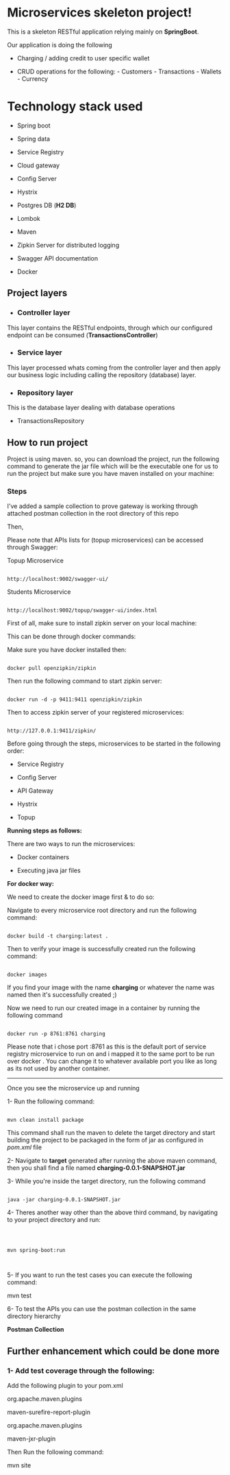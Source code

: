 
  

# Microservices skeleton project!

  

  

This is a skeleton RESTful application relying mainly on **SpringBoot**.

  

Our application is doing the following

  

- Charging / adding credit to user specific wallet

- CRUD operations for the following:
		- Customers
		- Transactions
		- Wallets
		- Currency

  

# Technology stack used

  

  

- Spring boot

- Spring data

- Service Registry

- Cloud gateway

- Config Server

- Hystrix

- Postgres DB (**H2 DB**)

- Lombok

- Maven

- Zipkin Server for distributed logging

- Swagger API documentation

- Docker

  

  

## Project layers

  

  

- ### Controller layer

  

This layer contains the RESTful endpoints, through which our configured endpoint can be consumed (**TransactionsController**)

  

  

- ### Service layer

  

This layer processed whats coming from the controller layer and then apply our business logic including calling the repository (database) layer.

  

  

- ### Repository layer

  

This is the database layer dealing with database operations

  

- TransactionsRepository

  

## How to run project

  

  

Project is using maven. so, you can download the project, run the following command to generate the jar file which will be the executable one for us to run the project but make sure you have maven installed on your machine:

  

  

### Steps

I've added a sample collection to prove gateway is working through attached postman collection in the root directory of this repo

Then,

Please note that APIs lists for  (topup microservices) can be accessed through Swagger:

Topup Microservice

```

http://localhost:9002/swagger-ui/

```

  

Students Microservice

```

http://localhost:9002/topup/swagger-ui/index.html

```

  
  
  

First of all, make sure to install zipkin server on your local machine:

This can be done through docker commands:

Make sure you have docker installed then:

```

docker pull openzipkin/zipkin

```

  

Then run the following command to start zipkin server:

```

docker run -d -p 9411:9411 openzipkin/zipkin

```

  

Then to access zipkin server of your registered microservices:

  

```

http://127.0.0.1:9411/zipkin/

```

  

Before going through the steps, microservices to be started in the following order:

  

- Service Registry

- Config Server

- API Gateway

- Hystrix

- Topup

  

**Running steps as follows:**

  

There are two ways to run the microservices:

  

- Docker containers

- Executing java jar files

  

**For docker way:**

We need to create the docker image first & to do so:

  

Navigate to every microservice root directory and run the following command:

```

docker build -t charging:latest .

```

Then to verify your image is successfully created run the following command:

```

docker images

```

If you find your image with the name **charging** or whatever the name was named then it's successfully created ;)

  

Now we need to run our created image in a container by running the following command

  

```

docker run -p 8761:8761 charging

```

Please note that i chose port :8761 as this is the default port of service registry microservice to run on and i mapped it to the same port to be run over docker . You can change it to whatever available port you like as long as its not used by another container.

  
  

------------

  

Once you see the microservice up and running

  

1- Run the following command:

```

mvn clean install package

```

  

This command shall run the maven to delete the target directory and start building the project to be packaged in the form of jar as configured in *pom.xml* file

  

  

2- Navigate to **target** generated after running the above maven command, then you shall find a file named **charging-0.0.1-SNAPSHOT.jar**

  

  

3- While you're inside the target directory, run the following command

  

```

java -jar charging-0.0.1-SNAPSHOT.jar

```

  
  

  

4- Theres another way other than the above third command, by navigating to your project directory and run:

  

```

  

mvn spring-boot:run

  

```

  

  

5- If you want to run the test cases you can execute the following command:

  

  

mvn test

  

6- To test the APIs you can use the postman collection in the same directory hierarchy

**Postman Collection**

  

  

## Further enhancement which could be done more

  

  

### 1- Add test coverage through the following:

  

Add the following plugin to your pom.xml

  

  

<reporting>

  

<plugins>

  

<plugin>

  

<groupId>org.apache.maven.plugins</groupId>

  

<artifactId>maven-surefire-report-plugin</artifactId>

  

</plugin>

  

<plugin>

  

<groupId>org.apache.maven.plugins</groupId>

  

<artifactId>maven-jxr-plugin</artifactId>

  

</plugin>

  

</plugins>

  

</reporting>

  

  

Then Run the following command:

  

  

mvn site
